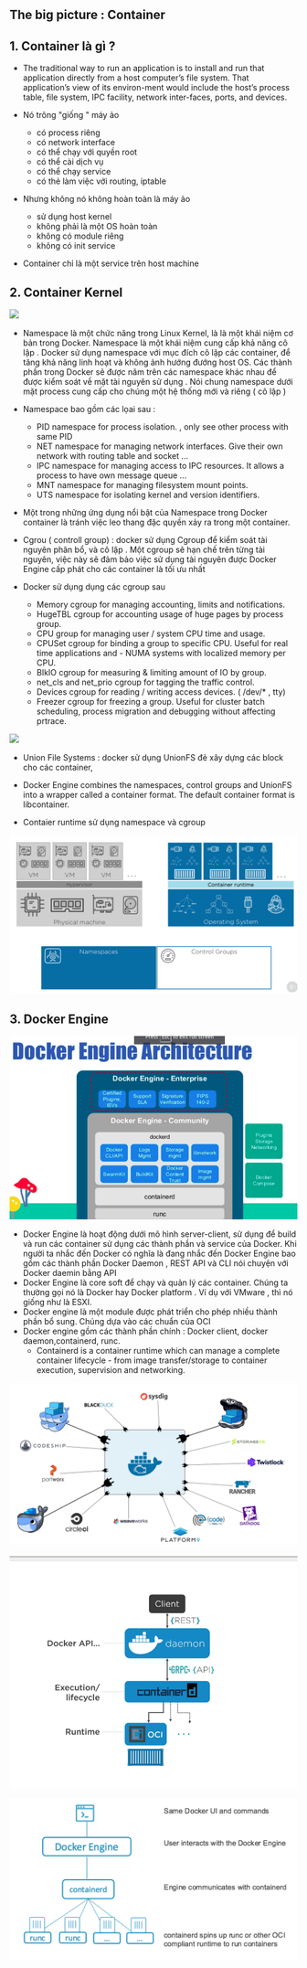 ## The big picture : Container 


## 1. Container là gì ?


- The traditional way to run an application is to install and run that application directly from a host computer’s file system. That application’s view of its environ-ment would include the host’s process table, file system, IPC facility, network inter-faces, ports, and devices.

- Nó trông "giống " máy ảo
    - có process riêng
    - có network interface
    - có thể chạy với quyền root
    - có thể cài dịch vụ
    - có thể chạy service
    - có thẻ làm việc với routing, iptable

- Nhưng không nó không hoàn toàn là máy ảo
    - sử dụng host kernel
    - không phải là một OS hoàn toàn
    - không có module riêng
    - không có init service

- Container chỉ là một service trên host machine



## 2. Container Kernel 


![](https://cdn-images-1.medium.com/max/800/1*Zusvp8MI28yU27SVSG0wcA.png)

- Namespace là một chức năng trong Linux Kernel, là là một khái niệm cơ bản trong Docker. Namespace là một khái niệm cung cấp khả năng cô lập . Docker sử dụng namespace với mục đích cô lập các container, để tăng khả năng linh hoạt và không ảnh hướng đướng host OS. Các thành phần trong Docker sẽ được năm trên các namespace khác nhau để được kiểm soát về mặt tài nguyên sử dụng . Nói chung namespace dưới mặt process cung cấp cho chúng một hệ thống mới và riêng ( cô lập )

- Namespace bao gồm các lọai sau : 
    - PID namespace for process isolation. , only see other process with same PID
    - NET namespace for managing network interfaces. Give their own network with routing table and socket ...
    - IPC namespace for managing access to IPC resources. It allows  a process to have own message queue ...
    - MNT namespace for managing filesystem mount points.
    - UTS namespace for isolating kernel and version identifiers.

- Một trong những ứng dụng nổi bật của Namespace trong Docker container là tránh việc leo thang đặc quyền xảy ra trong một container.
 
- Cgrou ( controll group) : docker sử dụng Cgroup để kiểm soát tài nguyên phân bổ, và cô lập . Một cgroup sẽ hạn chế trên từng tài nguyên, việc này sẽ đảm bảo việc sử dụng tài nguyên được Docker Engine cấp phát cho các container là tối ưu nhất 

- Docker sử dụng dụng các cgroup sau
    - Memory cgroup for managing accounting, limits and notifications.
    - HugeTBL cgroup for accounting usage of huge pages by process group.
    - CPU group for managing user / system CPU time and usage.
    - CPUSet cgroup for binding a group to specific CPU. Useful for real time applications and - NUMA systems with localized memory per CPU.
    - BlkIO cgroup for measuring & limiting amount of IO by group.
    - net_cls and net_prio cgroup for tagging the traffic control.
    - Devices cgroup for reading / writing access devices. ( /dev/* , tty)
    - Freezer cgroup for freezing a group. Useful for cluster batch scheduling, process migration and debugging without affecting prtrace.

![](https://cdn-images-1.medium.com/max/800/1*gVgi1TEvAF4ufVDr-LK4ZA.png)


- Union File Systems : docker sử dụng UnionFS đẻ xây dựng các block cho các container, 

- Docker Engine combines the namespaces, control groups and UnionFS into a wrapper called a container format. The default container format is libcontainer.


- Contaier runtime sử dụng namespace và cgroup 


![](image/2.png)

## 3. Docker Engine

![](image/3.png)


- Docker Engine là hoạt động dưới mô hình server-client, sử dụng để build và run các container sử dụng các thành phần và service của Docker.  Khi người ta nhắc đến Docker có nghĩa là đang nhắc đến Docker Engine bao gồm các thành phần Docker Daemon , REST API và CLI nói chuyện với Docker daemin bằng API 
- Docker Engine là core soft để chạy và quản lý các container. Chúng ta thường gọi nó là Docker hay Docker platform . Ví dụ với VMware , thì nó giống như là ESXI. 
- Docker engine là một module được phát triển cho phép nhiều thành phần bổ sung. Chúng dựa vào các chuẩn của OCI
- Docker engine gồm các thành phần chính : Docker client,  docker daemon,containerd, runc. 
    - Containerd is a container runtime which can manage a complete container lifecycle - from image transfer/storage to container execution, supervision and networking.


![](image/4.png)

![](image/5.png)


![](image/7.png)